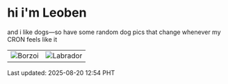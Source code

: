 # hi i'm Leoben

and i like dogs—so have some random dog pics that change whenever my CRON feels like it

|  |  |
|--------|----------|
| ![Borzoi](https://random-dog-vercel.vercel.app/api/random-borzoi?v=1755665664) | ![Labrador](https://random-dog-vercel.vercel.app/api/random-labrador?v=1755665664) |

Last updated: 2025-08-20 12:54 PHT
